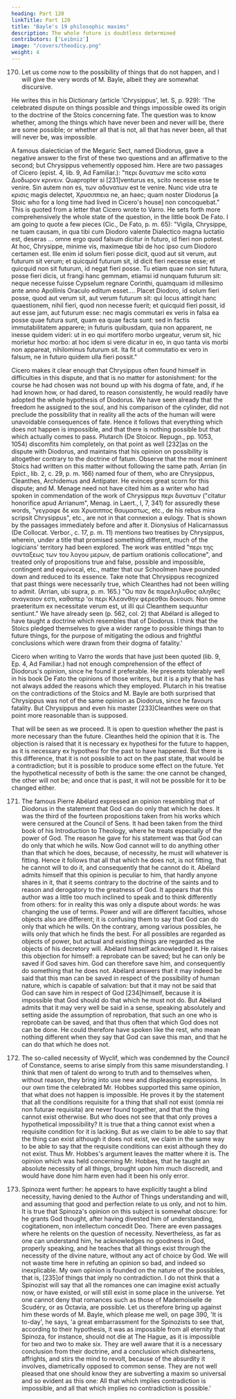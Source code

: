 ```yaml
---
heading: Part 120
linkTitle: Part 120
title: "Bayle's 19 philosophic maxims"
description: The whole future is doubtless determined
contributors: ['Leibniz']
image: "/covers/theodicy.png"
weight: 4
---
```



170. Let us come now to the possibility of things that do not happen, and I will give the very words of M. Bayle, albeit they are somewhat discursive. 

He writes this in his Dictionary (article 'Chrysippus', let. S, p. 929): 'The celebrated dispute on things possible and things impossible owed its origin to the doctrine of the Stoics concerning fate. The question was to know whether, among the things which have never been and never will be, there are some possible; or whether all that is not, all that has never been, all that will never be, was impossible. 

A famous dialectician of the Megaric Sect, named Diodorus, gave a negative answer to the first of these two questions and an affirmative to the second; but Chrysippus vehemently opposed him. Here are two passages of Cicero (epist. 4, lib. 9, Ad Familiar.): "περι δυνατων me scito κατα Διοδωρον κρινειν. Quapropter si [231]venturus es, scito necesse esse te venire. Sin autem non es, των αδυνατων est te venire. Nunc vide utra te κρισις magis delectet, Χρυσιππεια ne, an haec; quam noster Diodorus [a Stoic who for a long time had lived in Cicero's house] non concoquebat." This is quoted from a letter that Cicero wrote to Varro. He sets forth more comprehensively the whole state of the question, in the little book De Fato. I am going to quote a few pieces (Cic., De Fato, p. m. 65): "Vigila, Chrysippe, ne tuam causam, in qua tibi cum Diodoro valente Dialectico magna luctatio est, deseras ... omne ergo quod falsum dicitur in futuro, id fieri non potest. At hoc, Chrysippe, minime vis, maximeque tibi de hoc ipso cum Diodoro certamen est. Ille enim id solum fieri posse dicit, quod aut sit verum, aut futurum sit verum; et quicquid futurum sit, id dicit fieri necesse esse; et quicquid non sit futurum, id negat fieri posse. Tu etiam quae non sint futura, posse fieri dicis, ut frangi hanc gemmam, etiamsi id nunquam futurum sit: neque necesse fuisse Cypselum regnare Corinthi, quamquam id millesimo ante anno Apollinis Oraculo editum esset.... Placet Diodoro, id solum fieri posse, quod aut verum sit, aut verum futurum sit: qui locus attingit hanc quaestionem, nihil fieri, quod non necesse fuerit; et quicquid fieri possit, id aut esse jam, aut futurum esse: nec magis commutari ex veris in falsa ea posse quae futura sunt, quam ea quae facta sunt: sed in factis immutabilitatem apparere; in futuris quibusdam, quia non apparent, ne inesse quidem videri: ut in eo qui mortifero morbo urgeatur, verum sit, hic morietur hoc morbo: at hoc idem si vere dicatur in eo, in quo tanta vis morbi non appareat, nihilominus futurum sit. Ita fit ut commutatio ex vero in falsum, ne in futuro quidem ulla fieri possit."

Cicero makes it clear enough that Chrysippus often found himself in difficulties in this dispute, and that is no matter for astonishment: for the course he had chosen was not bound up with his dogma of fate, and, if he had known how, or had dared, to reason consistently, he would readily have adopted the whole hypothesis of Diodorus. We have seen already that the freedom he assigned to the soul, and his comparison of the cylinder, did not preclude the possibility that in reality all the acts of the human will were unavoidable consequences of fate. Hence it follows that everything which does not happen is impossible, and that there is nothing possible but that which actually comes to pass. Plutarch (De Stoicor. Repugn., pp. 1053, 1054) discomfits him completely, on that point as well [232]as on the dispute with Diodorus, and maintains that his opinion on possibility is altogether contrary to the doctrine of fatum. Observe that the most eminent Stoics had written on this matter without following the same path. Arrian (in Epict., lib. 2, c. 29, p. m. 166) named four of them, who are Chrysippus, Cleanthes, Archidemus and Antipater. He evinces great scorn for this dispute; and M. Menage need not have cited him as a writer who had spoken in commendation of the work of Chrysippus περι δυνατων ("citatur honorifice apud Arrianum", Menag. in Laert., I, 7, 341) for assuredly these words, "γεγραφε δε και Χρυσιππος θαυμαστως, etc., de his rebus mira scripsit Chrysippus", etc., are not in that connexion a eulogy. That is shown by the passages immediately before and after it. Dionysius of Halicarnassus (De Collocat. Verbor., c. 17, p. m. 11) mentions two treatises by Chrysippus, wherein, under a title that promised something different, much of the logicians' territory had been explored. The work was entitled "περι της συνταξεως των του λογου μερων, de partium orationis collocatione", and treated only of propositions true and false, possible and impossible, contingent and equivocal, etc., matter that our Schoolmen have pounded down and reduced to its essence. Take note that Chrysippus recognized that past things were necessarily true, which Cleanthes had not been willing to admit. (Arrian, ubi supra, p. m. 165.) "Ου παν δε παρεληλυθος αληθες αναγκαιον εστι, καθαπερ ‛οι περι Κλεανθην φερεσθαι δοκουσι. Non omne praeteritum ex necessitate verum est, ut illi qui Cleanthem sequuntur sentiunt." We have already seen (p. 562, col. 2) that Abélard is alleged to have taught a doctrine which resembles that of Diodorus. I think that the Stoics pledged themselves to give a wider range to possible things than to future things, for the purpose of mitigating the odious and frightful conclusions which were drawn from their dogma of fatality.'

Cicero when writing to Varro the words that have just been quoted (lib. 9, Ep. 4, Ad Familiar.) had not enough comprehension of the effect of Diodorus's opinion, since he found it preferable. He presents tolerably well in his book De Fato the opinions of those writers, but it is a pity that he has not always added the reasons which they employed. Plutarch in his treatise on the contradictions of the Stoics and M. Bayle are both surprised that Chrysippus was not of the same opinion as Diodorus, since he favours fatality. But Chrysippus and even his master [233]Cleanthes were on that point more reasonable than is supposed.

That will be seen as we proceed. It is open to question whether the past is more necessary than the future. Cleanthes held the opinion that it is. The objection is raised that it is necessary ex hypothesi for the future to happen, as it is necessary ex hypothesi for the past to have happened. But there is this difference, that it is not possible to act on the past state, that would be a contradiction; but it is possible to produce some effect on the future. Yet the hypothetical necessity of both is the same: the one cannot be changed, the other will not be; and once that is past, it will not be possible for it to be changed either.

171. The famous Pierre Abélard expressed an opinion resembling that of Diodorus in the statement that God can do only that which he does. It was the third of the fourteen propositions taken from his works which were censured at the Council of Sens. It had been taken from the third book of his Introduction to Theology, where he treats especially of the power of God. The reason he gave for his statement was that God can do only that which he wills. Now God cannot will to do anything other than that which he does, because, of necessity, he must will whatever is fitting. Hence it follows that all that which he does not, is not fitting, that he cannot will to do it, and consequently that he cannot do it. Abélard admits himself that this opinion is peculiar to him, that hardly anyone shares in it, that it seems contrary to the doctrine of the saints and to reason and derogatory to the greatness of God. It appears that this author was a little too much inclined to speak and to think differently from others: for in reality this was only a dispute about words: he was changing the use of terms. Power and will are different faculties, whose objects also are different; it is confusing them to say that God can do only that which he wills. On the contrary, among various possibles, he wills only that which he finds the best. For all possibles are regarded as objects of power, but actual and existing things are regarded as the objects of his decretory will. Abélard himself acknowledged it. He raises this objection for himself: a reprobate can be saved; but he can only be saved if God saves him. God can therefore save him, and consequently do something that he does not. Abélard answers that it may indeed be said that this man can be saved in respect of the possibility of human nature, which is capable of salvation: but that it may not be said that God can save him in respect of God [234]himself, because it is impossible that God should do that which he must not do. But Abélard admits that it may very well be said in a sense, speaking absolutely and setting aside the assumption of reprobation, that such an one who is reprobate can be saved, and that thus often that which God does not can be done. He could therefore have spoken like the rest, who mean nothing different when they say that God can save this man, and that he can do that which he does not.

172. The so-called necessity of Wyclif, which was condemned by the Council of Constance, seems to arise simply from this same misunderstanding. I think that men of talent do wrong to truth and to themselves when, without reason, they bring into use new and displeasing expressions. In our own time the celebrated Mr. Hobbes supported this same opinion, that what does not happen is impossible. He proves it by the statement that all the conditions requisite for a thing that shall not exist (omnia rei non futurae requisita) are never found together, and that the thing cannot exist otherwise. But who does not see that that only proves a hypothetical impossibility? It is true that a thing cannot exist when a requisite condition for it is lacking. But as we claim to be able to say that the thing can exist although it does not exist, we claim in the same way to be able to say that the requisite conditions can exist although they do not exist. Thus Mr. Hobbes's argument leaves the matter where it is. The opinion which was held concerning Mr. Hobbes, that he taught an absolute necessity of all things, brought upon him much discredit, and would have done him harm even had it been his only error.

173. Spinoza went further: he appears to have explicitly taught a blind necessity, having denied to the Author of Things understanding and will, and assuming that good and perfection relate to us only, and not to him. It is true that Spinoza's opinion on this subject is somewhat obscure: for he grants God thought, after having divested him of understanding, cogitationem, non intellectum concedit Deo. There are even passages where he relents on the question of necessity. Nevertheless, as far as one can understand him, he acknowledges no goodness in God, properly speaking, and he teaches that all things exist through the necessity of the divine nature, without any act of choice by God. We will not waste time here in refuting an opinion so bad, and indeed so inexplicable. My own opinion is founded on the nature of the possibles, that is, [235]of things that imply no contradiction. I do not think that a Spinozist will say that all the romances one can imagine exist actually now, or have existed, or will still exist in some place in the universe. Yet one cannot deny that romances such as those of Mademoiselle de Scudéry, or as Octavia, are possible. Let us therefore bring up against him these words of M. Bayle, which please me well, on page 390, 'It is to-day', he says, 'a great embarrassment for the Spinozists to see that, according to their hypothesis, it was as impossible from all eternity that Spinoza, for instance, should not die at The Hague, as it is impossible for two and two to make six. They are well aware that it is a necessary conclusion from their doctrine, and a conclusion which disheartens, affrights, and stirs the mind to revolt, because of the absurdity it involves, diametrically opposed to common sense. They are not well pleased that one should know they are subverting a maxim so universal and so evident as this one: All that which implies contradiction is impossible, and all that which implies no contradiction is possible.'

